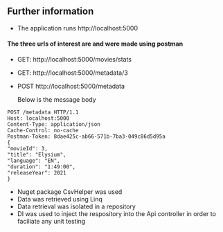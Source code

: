 ﻿## Further information
* The application runs http://localhost:5000 

#### The three urls of interest are and were made using postman

* GET: http://localhost:5000/movies/stats
* GET: http://localhost:5000/metadata/3
* POST http://localhost:5000/metadata

    Below is the message body
```
POST /metadata HTTP/1.1
Host: localhost:5000
Content-Type: application/json
Cache-Control: no-cache
Postman-Token: 8dae425c-ab66-571b-7ba3-049c86d5d95a
{
"movieId": 3,
"title": "Elysium",
"language": "EN",
"duration": "1:49:00",
"releaseYear": 2021
}
```

* Nuget package CsvHelper was used
* Data was retrieved using Linq
* Data retrieval was isolated in a repository
* DI was used to inject the respository into the Api controller in order
to faciliate any unit testing